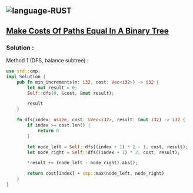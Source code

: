 ![language-RUST](https://img.shields.io/badge/%20-RUST-8d4004?style=for-the-badge&logo=RUST)
---

## [Make Costs Of Paths Equal In A Binary Tree](https://leetcode.com/problems/make-costs-of-paths-equal-in-a-binary-tree)

### Solution :

Method 1 (DFS, balance subtree) :
```rust
use std::cmp;
impl Solution {
    pub fn min_increments(n: i32, cost: Vec<i32>) -> i32 {
        let mut result = 0;
        Self::dfs(0, &cost, &mut result);

        result
    }

    fn dfs(index: usize, cost: &Vec<i32>, result: &mut i32) -> i32 {
        if index >= cost.len() {
            return 0
        }

        let node_left = Self::dfs((index + 1) * 2 - 1, cost, result);
        let node_right = Self::dfs((index + 1) * 2, cost, result);

        *result += (node_left - node_right).abs();

        return cost[index] + cmp::max(node_left, node_right)
    }
}
```
